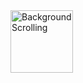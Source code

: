 
<img src="https://user-images.githubusercontent.com/94288727/210130950-55744e7f-e7ad-412e-a4cb-27fa694b79f4.png" alt="Background Scrolling" style="height:100;">

